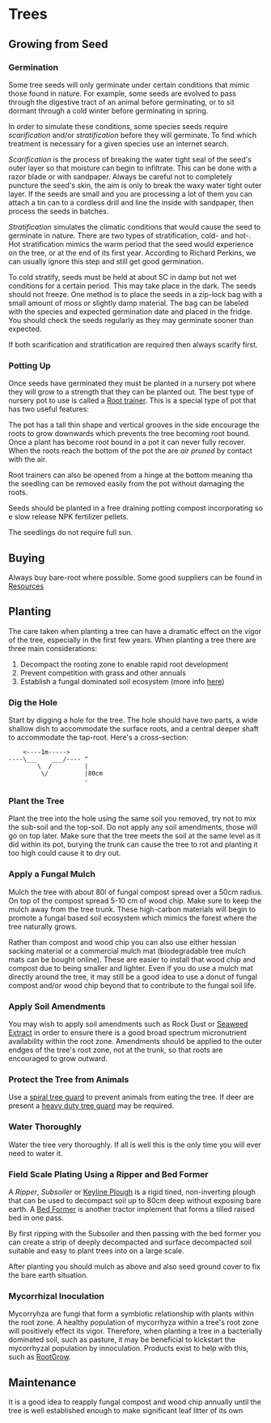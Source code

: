 # Trees

## Growing from Seed

### Germination

Some tree seeds will only germinate under certain conditions that mimic those found in nature. For example, some seeds are evolved to pass through the digestive tract of an animal before germinating, or to sit dormant through a cold winter before germinating in spring.

In order to simulate these conditions, some species seeds require _scarification_ and/or _stratification_ before they will germinate. To find which treatment is necessary for a given species use an internet search.

_Scarification_ is the process of breaking the water tight seal of the seed's outer layer so that moisture can begin to infiltrate. This can be done with a razor blade or with sandpaper. Always be careful not to completely puncture the seed's skin, the aim is only to break the waxy water tight outer layer. If the seeds are small and you are processing a lot of them you can attach a tin can to a cordless drill and line the inside with sandpaper, then process the seeds in batches.

_Stratification_ simulates the climatic conditions that would cause the seed to germinate in nature. There are two types of stratification, cold- and hot-. Hot stratification mimics the warm period that the seed would experience on the tree, or at the end of its first year. According to Richard Perkins, we can usually ignore this step and still get good germination.

To cold stratify, seeds must be held at about 5C in damp but not wet conditions for a certain period. This may take place in the dark. The seeds should not freeze. One method is to place the seeds in a zip-lock bag with a small amount of moss or slightly damp material. The bag can be labeled with the species and expected germination date and placed in the fridge. You should check the seeds regularly as they may germinate sooner than expected.

If both scarification and stratification are required then always scarify first.

### Potting Up

Once seeds have germinated they must be planted in a nursery pot where they will grow to a strength that they can be planted out. The best type of nursery pot to use is called a [Root trainer](https://www.lbsbuyersguide.co.uk/maxi-rootrainer.html). This is a special type of pot that has two useful features: 

The pot has a tall thin shape and vertical grooves in the side encourage the roots to grow downwards which prevents the tree becoming root bound. Once a plant has become root bound in a pot it can never fully recover. When the roots reach the bottom of the pot the are _air pruned_ by contact with the air.

Root trainers can also be opened from a hinge at the bottom meaning tha the seedling can be removed easily from the pot without damaging the roots.

Seeds should be planted in a free draining potting compost incorporating so e slow release NPK fertilizer pellets.

The seedlings do not require full sun.

## Buying

Always buy bare-root where possible. Some good suppliers can be found in [Resources](Resources.md)

## Planting

The care taken when planting a tree can have a dramatic effect on the vigor of the tree, especially in the first few years. When planting a tree there are three main considerations:

1. Decompact the rooting zone to enable rapid root development
1. Prevent competition with grass and other annuals
1. Establish a fungal dominated soil ecosystem (more info [here](https://drive.google.com/file/d/1S6bOMqe6XYIkKCZHTpzImGlMrWeln7yN/view?usp=sharing))

### Dig the Hole

Start by digging a hole for the tree. The hole should have two parts, a wide shallow dish to accommodate the surface roots, and a central deeper shaft to accommodate the tap-root. Here's a cross-section:

```
    <----1m----->
----\___    ___/---- ^
        \  /         |
         \/          |80cm
                     -

```

### Plant the Tree

Plant the tree into the hole using the same soil you removed, try not to mix the sub-soil and the top-soil. Do not apply any soil amendments, those will go on top later. Make sure that the tree meets the soil at the same level as it did within its pot, burying the trunk can cause the tree to rot and planting it too high could cause it to dry out.

### Apply a Fungal Mulch

Mulch the tree with about 80l of fungal compost spread over a 50cm radius. On top of the compost spread 5-10 cm of wood chip. Make sure to keep the mulch away from the tree trunk. These high-carbon materials will begin to promote a fungal based soil ecosystem which mimics the forest where the tree naturally grows.

Rather than compost and wood chip you can also use either hessian sacking material or a commercial mulch mat (biodegradable tree mulch mats can be bought online). These are easier to install that wood chip and compost due to being smaller and lighter. Even if you do use a mulch mat directly around the tree, it may still be a good idea to use a donut of fungal compost and/or wood chip beyond that to contribute to the fungal soil life.

### Apply Soil Amendments

You may wish to apply soil amendments such as Rock Dust or [Seaweed Extract](https://www.garden-goodies.co.uk/acatalog/Maxicrop-Original-Seaweed-Stimulant-10L.html) in order to ensure there is a good broad spectrum micronutrient availability within the root zone. Amendments should be applied to the outer endges of the tree's root zone, not at the trunk, so that roots are encouraged to grow outward.

### Protect the Tree from Animals

Use a [spiral tree guard](https://www.ashridgetrees.co.uk/spiral-tree-guards) to prevent animals from eating the tree. If deer are present a [heavy duty tree guard](https://www.ashridgetrees.co.uk/ashridge-heavy-duty-tree-guards) may be required.

### Water Thoroughly

Water the tree very thoroughly. If all is well this is the only time you will ever need to water it.

###  Field Scale Plating Using a Ripper and Bed Former

A _Ripper_, _Subsoiler_ or [Keyline Plough](http://yeomansplow.com.au/) is a rigid tined, non-inverting plough that can be used to decompact soil up to 80cm deep without exposing bare earth. A [Bed Former](https://www.machines-simon.com/en/our-machines/soil-preparation/twin-rotor-bed-former/single-cultirateau/15-cultirateau-reinforced-bed-former.html) is another tractor implement that forms a tilled raised bed in one pass.

By first ripping with the Subsoiler and then passing with the bed former you can create a strip of deeply decompacted and surface decompacted soil suitable and easy to plant trees into on a large scale.

After planting you should mulch as above and also seed ground cover to fix the bare earth situation. 

### Mycorrhizal Inoculation

Mycorryhza are fungi that form a symbiotic relationship with plants within the root zone. A healthy population of mycorrhyza within a tree's root zone will positively effect its vigor. Therefore, when planting a tree in a bacterially dominated soil, such as pasture, it may be beneficial to kickstart the mycorrhyzal population by innoculation. Products exist to help with this, such as [RootGrow](http://rootgrow.co.uk/products/).

## Maintenance

It is a good idea to reapply fungal compost and wood chip annually until the tree is well established enough to make significant leaf litter of its own